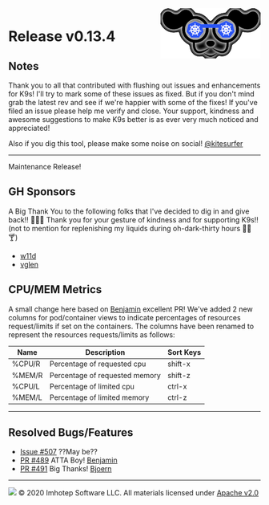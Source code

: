 <img src="https://raw.githubusercontent.com/derailed/k9s/master/assets/k9s_small.png" align="right" width="200" height="auto"/>

# Release v0.13.4

## Notes

Thank you to all that contributed with flushing out issues and enhancements for K9s! I'll try to mark some of these issues as fixed. But if you don't mind grab the latest rev and see if we're happier with some of the fixes! If you've filed an issue please help me verify and close. Your support, kindness and awesome suggestions to make K9s better is as ever very much noticed and appreciated!

Also if you dig this tool, please make some noise on social! [@kitesurfer](https://twitter.com/kitesurfer)

---

Maintenance Release!

## GH Sponsors

A Big Thank You to the following folks that I've decided to dig in and give back!! 👏🙏🎊
Thank you for your gesture of kindness and for supporting K9s!! (not to mention for replenishing my liquids during oh-dark-thirty hours 🍺🍹🍸)

* [w11d](https://github.com/w11d)
* [vglen](https://github.com/vglen)

## CPU/MEM Metrics

A small change here based on [Benjamin](https://github.com/binarycoded) excellent PR! We've added 2 new columns for pod/container views to indicate percentages of resources request/limits if set on the containers. The columns have been renamed to represent the resources requests/limits as follows:

| Name   | Description                    | Sort Keys |
|--------|--------------------------------|-----------|
| %CPU/R | Percentage of requested cpu    | shift-x   |
| %MEM/R | Percentage of requested memory | shift-z   |
| %CPU/L | Percentage of limited cpu      | ctrl-x    |
| %MEM/L | Percentage of limited memory   | ctrl-z    |

---

## Resolved Bugs/Features

* [Issue #507](https://github.com/kswapd/k9s/issues/507) ??May be??
* [PR #489](https://github.com/kswapd/k9s/issues/489) ATTA Boy! [Benjamin](https://github.com/binarycoded)
* [PR #491](https://github.com/kswapd/k9s/issues/491) Big Thanks! [Bjoern](https://github.com/bjoernmichaelsen)

---

<img src="https://raw.githubusercontent.com/derailed/k9s/master/assets/imhotep_logo.png" width="32" height="auto"/> © 2020 Imhotep Software LLC. All materials licensed under [Apache v2.0](http://www.apache.org/licenses/LICENSE-2.0)
